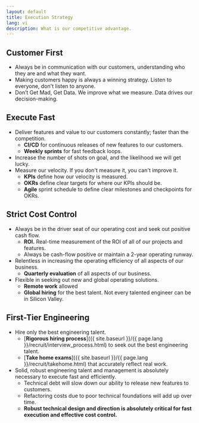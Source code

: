 ```yaml
---
layout: default
title: Execution Strategy
lang: vi
description: What is our competitive advantage.
---
```


## Customer First
* Always be in communication with our customers, understanding who they are and what they want. 
* Making customers happy is always a winning strategy. Listen to everyone, don't listen to anyone.
* Don’t Get Mad, Get Data. We improve what we measure. Data drives our decision-making.

## Execute Fast
* Deliver features and value to our customers constantly; faster than the competition.
	* **CI/CD** for continuous releases of new features to our customers.
	* **Weekly sprints** for fast feedback loops.
* Increase the number of shots on goal, and the likelihood we will get lucky.
* Measure our velocity. If you don't measure it, you can't improve it.
	* **KPIs** define how our velocity is measured.
	* **OKRs** define clear targets for where our KPIs should be.
	* **Agile** sprint schedule to define clear milestones and checkpoints for OKRs.

## Strict Cost Control
* Always be in the driver seat of our operating cost and seek out positive cash flow.
	* **ROI.** Real-time measurement of the ROI of all of our projects and features.
	* Always be cash-flow positive or maintain a 2-year operating runway.
* Relentless in increasing the operating efficiency of all aspects of our business.
	* **Quarterly evaluation** of all aspects of our business.
* Flexible in seeking out new and global operating solutions.
	* **Remote work** allowed
	* **Global hiring** for the best talent. Not every talented engineer can be in Silicon Valley.

## First-Tier Engineering
* Hire only the best engineering talent.
	* [**Rigorous hiring process**]({{ site.baseurl }}/{{ page.lang }}/recruit/interview_process.html) to seek out the best engineering talent.
	* [**Take home exams**]({{ site.baseurl }}/{{ page.lang }}/recruit/takehome.html) that accurately reflect real work.
* Solid, robust engineering talent and management is absolutely necessary to execute fast and efficiently.
	* Technical debt will slow down our ability to release new features to customers.
	* Refactoring costs due to poor technical foundations will add up over time.
	* **Robust technical design and direction is absolutely critical for fast execution and effective cost control.**